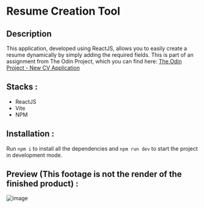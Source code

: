 # Resume Creation Tool

## Description

This application, developed using ReactJS, allows you to easily create a resume dynamically by simply adding the required fields.
This is part of an assignment from The Odin Project, which you can find here: [The Odin Project - New CV Application](https://www.theodinproject.com/lessons/node-path-react-new-cv-application)

## Stacks : 
* ReactJS
* Vite
* NPM

## Installation : 
Run `npm i` to install all the dependencies and `npm run dev` to start the project in development mode.

## Preview (This footage is not the render of the finished product) : 
![image](https://github.com/user-attachments/assets/e7e87cc6-928f-42d8-b85e-d89cf77ce68d)
